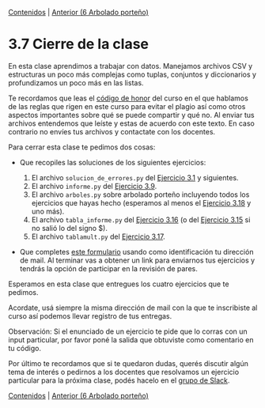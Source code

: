 [Contenidos](../Contenidos.md) \| [Anterior (6 Arbolado porteño)](06_Arboles1.md)

# 3.7 Cierre de la clase

En esta clase aprendimos a trabajar con datos. Manejamos archivos CSV y estructuras un poco más complejas como tuplas, conjuntos y diccionarios y profundizamos un poco más en las listas.

Te recordamos que leas el [código de honor](../Codigo.md) del curso en el que hablamos de las reglas que rigen en este curso para evitar el plagio así como otros aspectos importantes sobre qué se puede compartir y qué no. Al enviar tus archivos entendemos que leíste y estas de acuerdo con este texto. En caso contrario no envíes tus archivos y contactate con los docentes.


Para cerrar esta clase te pedimos dos cosas:
* Que recopiles las soluciones de los siguientes ejercicios:
    1. El archivo `solucion_de_errores.py` del [Ejercicio 3.1](../03_Datos/01_Bugs.md#ejercicio-31-semántica) y siguientes.
    2. El archivo `informe.py` del [Ejercicio 3.9](../03_Datos/02_Secuencias.md#ejercicio-39-la-función-zip).
    3. El archivo `arboles.py` sobre arbolado porteño incluyendo todos los ejercicios que hayas hecho (esperamos al menos el [Ejercicio 3.18](../03_Datos/06_Arboles1.md#ejercicio-318-lectura-de-los-árboles-de-un-parque) y uno más).
    4. El archivo `tabla_informe.py` del [Ejercicio 3.16](../03_Datos/05_Formato.md#ejercicio-316-un-desafío-de-formato) (o del [Ejercicio 3.15](../03_Datos/05_Formato.md#ejercicio-315-agregar-encabezados) si no salió lo del signo $).
    5. El archivo `tablamult.py` del [Ejercicio 3.17](../03_Datos/05_Formato.md#ejercicio-317-tablas-de-multiplicar).
    

* Que completes [este formulario](https://docs.google.com/forms/d/19zpbCFLl2jigepmsaSUoitWge8qpRL1Xg8tqynj1pnI) usando como identificación tu dirección de mail.  Al terminar vas a obtener un link para enviarnos tus ejercicios y tendrás la opción de participar en la revisión de pares.
 
Esperamos en esta clase que entregues los cuatro ejercicios que te pedimos. 

Acordate, usá siempre la misma dirección de mail con la que te inscribiste al curso así podemos llevar registro de tus entregas. 

Observación: Si el enunciado de un ejercicio te pide que lo corras con un input particular, por favor poné la salida que obtuviste como comentario en tu código. 

Por último te recordamos que si te quedaron dudas, querés discutir algún tema de interés o pedirnos a los docentes que resolvamos un ejercicio particular para la próxima clase, podés hacelo en el [grupo de Slack](../Slack.md).



[Contenidos](../Contenidos.md) \| [Anterior (6 Arbolado porteño)](06_Arboles1.md)

